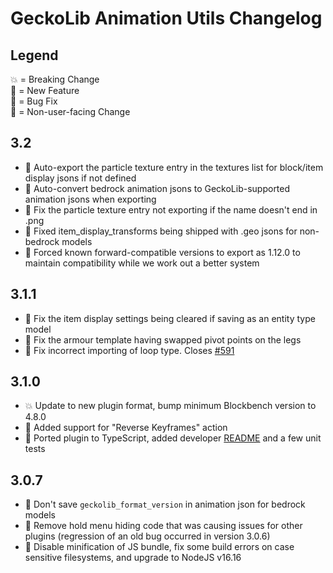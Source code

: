 # GeckoLib Animation Utils Changelog

## Legend
💥 = Breaking Change<br/>
🚀 = New Feature<br/>
🐞 = Bug Fix<br/>
🦎 = Non-user-facing Change

## 3.2
- 🚀 Auto-export the particle texture entry in the textures list for block/item display jsons if not defined
- 🚀 Auto-convert bedrock animation jsons to GeckoLib-supported animation jsons when exporting
- 🐞 Fix the particle texture entry not exporting if the name doesn't end in .png
- 🐞 Fixed item_display_transforms being shipped with .geo jsons for non-bedrock models
- 🐞 Forced known forward-compatible versions to export as 1.12.0 to maintain compatibility while we work out a better system

## 3.1.1
- 🐞 Fix the item display settings being cleared if saving as an entity type model
- 🐞 Fix the armour template having swapped pivot points on the legs
- 🐞 Fix incorrect importing of loop type. Closes [#591](https://github.com/bernie-g/geckolib/issues/591)

## 3.1.0
- 💥 Update to new plugin format, bump minimum Blockbench version to 4.8.0
- 🚀 Added support for "Reverse Keyframes" action
- 🦎 Ported plugin to TypeScript, added developer [README](./README.md) and a few unit tests

## 3.0.7
- 🐞 Don't save `geckolib_format_version` in animation json for bedrock models
- 🐞 Remove hold menu hiding code that was causing issues for other plugins (regression of an old bug occurred in version 3.0.6)
- 🦎 Disable minification of JS bundle, fix some build errors on case sensitive filesystems, and upgrade to NodeJS v16.16